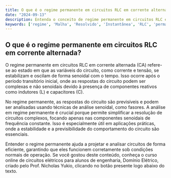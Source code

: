 ```yaml
---
title: O que é o regime permanente em circuitos RLC em corrente alternada?
date: "2024-09-13"
description: Entenda o conceito de regime permanente em circuitos RLC em corrente alternada e sua importância na análise de circuitos elétricos.
keywords: ['regime', 'Malha', 'Resolvido', 'Instantânea', 'RLC', 'permanente', 'senoidal']
---
```


## O que é o regime permanente em circuitos RLC em corrente alternada?

O regime permanente em circuitos RLC em corrente alternada (CA) refere-se ao estado em que as variáveis do circuito, como corrente e tensão, se estabilizam e oscilam de forma senoidal com o tempo. Isso ocorre após o período transitório inicial, onde as respostas do circuito podem ser complexas e não senoidais devido à presença de componentes reativos como indutores (L) e capacitores (C).

No regime permanente, as respostas do circuito são previsíveis e podem ser analisadas usando técnicas de análise senoidal, como fasores. A análise em regime permanente é crucial porque permite simplificar a resolução de circuitos complexos, focando apenas nas componentes senoidais de frequência constante. Isso é especialmente útil em aplicações práticas, onde a estabilidade e a previsibilidade do comportamento do circuito são essenciais.

Entender o regime permanente ajuda a projetar e analisar circuitos de forma eficiente, garantindo que eles funcionem corretamente sob condições normais de operação. Se você gostou deste conteúdo, conheça o curso online de circuitos elétricos para alunos de engenharia, Domínio Elétrico, criado pelo Prof. Nicholas Yukio, clicando no botão presente logo abaixo do texto.